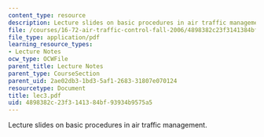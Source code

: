 ```yaml
---
content_type: resource
description: Lecture slides on basic procedures in air traffic management.
file: /courses/16-72-air-traffic-control-fall-2006/4898382c23f3141384bf93934b9575a5_lec3.pdf
file_type: application/pdf
learning_resource_types:
- Lecture Notes
ocw_type: OCWFile
parent_title: Lecture Notes
parent_type: CourseSection
parent_uid: 2ae02db3-1bd3-5af1-2683-31807e070124
resourcetype: Document
title: lec3.pdf
uid: 4898382c-23f3-1413-84bf-93934b9575a5
---
```

Lecture slides on basic procedures in air traffic management.

